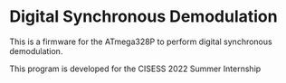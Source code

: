 # Digital Synchronous Demodulation

This is a firmware for the ATmega328P to perform digital synchronous demodulation.

This program is developed for the CISESS 2022 Summer Internship